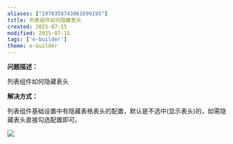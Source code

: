 ```yaml
---
aliases: ["1970358743061699195"]
title: 列表组件如何隐藏表头
created: 2025-07-15
modified: 2025-07-15
tags: ['e-builder']
theme: e-builder
---
```


**问题描述：**

列表组件如何隐藏表头

**解决方式：**

列表组件基础设置中有隐藏表格表头的配置，默认是不选中(显示表头)的，如需隐藏表头直接勾选配置即可。

![](https://myhelpdoc.oss-cn-heyuan.aliyuncs.com/mdimages/f80f67a0e323440ad7f52eb9d3efb99e.jpg)